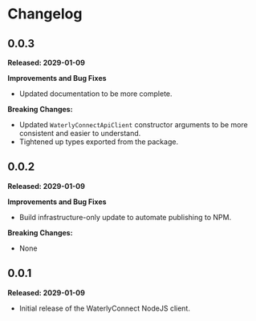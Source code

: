 # Changelog

## 0.0.3

**Released: 2029-01-09**

**Improvements and Bug Fixes**

* Updated documentation to be more complete.

**Breaking Changes:**

* Updated `WaterlyConnectApiClient` constructor arguments to be more consistent and easier to understand.
* Tightened up types exported from the package.

## 0.0.2

**Released: 2029-01-09**

**Improvements and Bug Fixes**

* Build infrastructure-only update to automate publishing to NPM.

**Breaking Changes:**

* None

## 0.0.1

**Released: 2029-01-09**

* Initial release of the WaterlyConnect NodeJS client.
